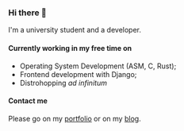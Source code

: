 ### Hi there 👋
I'm a university student and a developer.

<!--
**Fede-26/Fede-26** is a ✨ _special_ ✨ repository because its `README.md` (this file) appears on your GitHub profile.

Here are some ideas to get you started:

- 🔭 I’m currently working on ...
- 🌱 I’m currently learning ...
- 👯 I’m looking to collaborate on ...
- 🤔 I’m looking for help with ...
- 💬 Ask me about ...
- 📫 How to reach me: ...
- 😄 Pronouns: ...
- ⚡ Fun fact: ...
-->

#### Currently working in my free time on
- Operating System Development (ASM, C, Rust);
- Frontend development with Django;
- Distrohopping _ad infinitum_

#### Contact me
Please go on my [portfolio](https://fede-26.github.io/portfolio/) or on my [blog](https://fede-26.github.io/blog).
